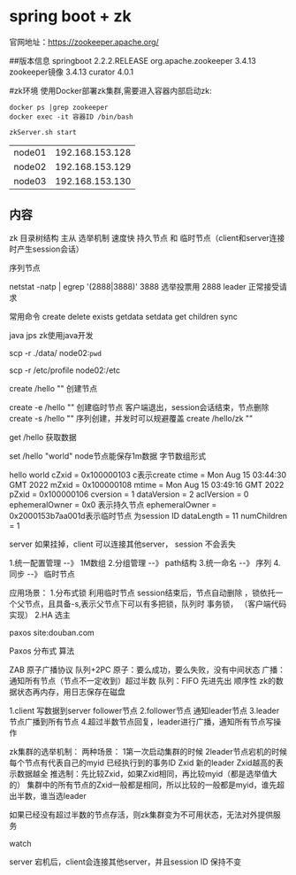 # spring boot + zk

官网地址：https://zookeeper.apache.org/

##版本信息
springboot 2.2.2.RELEASE
org.apache.zookeeper 3.4.13
zookeeper镜像  3.4.13
curator   4.0.1



#zk环境
使用Docker部署zk集群,需要进入容器内部启动zk:
```shell
docker ps |grep zookeeper
docker exec -it 容器ID /bin/bash

zkServer.sh start
```
<table>
<tr>
<td>
node01
</td>
<td>
192.168.153.128
</td>
</tr>

<tr>
<td>
node02
</td>
<td>
192.168.153.129
</td>
</tr>

<tr>
<td>
node03
</td>
<td>
192.168.153.130
</td>
</tr>

</table>

## 内容

<p>
zk
目录树结构
主从  
选举机制
速度快
持久节点 和 临时节点（client和server连接时产生session会话）

序列节点

netstat -natp | egrep '(2888|3888)'
3888  选举投票用
2888  leader 正常接受请求

常用命令
create
delete
exists
getdata
setdata
get children
sync

java  jps
zk使用java开发

scp -r ./data/  node02:`pwd`

scp -r /etc/profile  node02:/etc

create /hello  ""  创建节点

create -e /hello  ""  创建临时节点 客户端退出，session会话结束，节点删除
create -s /hello  ""  序列创建，并发时可以规避覆盖
create /hello/zk  ""

get /hello  获取数据

set /hello "world"    node节点能保存1m数据   字节数组形式

hello world
cZxid = 0x100000103    c表示create
ctime = Mon Aug 15 03:44:30 GMT 2022
mZxid = 0x100000108
mtime = Mon Aug 15 03:49:16 GMT 2022
pZxid = 0x100000106
cversion = 1
dataVersion = 2
aclVersion = 0
ephemeralOwner = 0x0    表示持久节点    ephemeralOwner = 0x2000153b7aa001d表示临时节点 为session ID
dataLength = 11
numChildren = 1


server 如果挂掉，client 可以连接其他server， session 不会丢失

1.统一配置管理  --》   1M数组
2.分组管理     --》   path结构
3.统一命名     --》    序列
4.同步         --》    临时节点


应用场景：
1.分布式锁  利用临时节点  session结束后，节点自动删除 ，锁依托一个父节点，且具备-s,表示父节点下可以有多把锁，队列时 事务锁， （客户端代码实现）
2.HA 选主


paxos site:douban.com

Paxos 分布式 算法

ZAB  原子广播协议  队列+2PC
原子：要么成功，要么失败，没有中间状态
广播：通知所有节点（节点不一定收到）超过半数
队列：FIFO 先进先出 顺序性
zk的数据状态再内存，用日志保存在磁盘

1.client 写数据到server follower节点
2.follower节点 通知leader节点
3.leader 节点广播到所有节点
4.超过半数节点回复，leader进行广播，通知所有节点写操作


zk集群的选举机制：  两种场景： 1第一次启动集群的时候  2leader节点宕机的时候
每个节点有代表自己的myid 已经执行到的事务ID  Zxid
新的leader Zxid越高的表示数据越全
推选制：先比较Zxid，如果Zxid相同，再比较myid（都是选举值大的）
集群中的所有节点的Zxid一般都是相同，所以比较的一般都是myid，谁先超出半数，谁当选leader

如果已经没有超过半数的节点存活，则zk集群变为不可用状态，无法对外提供服务

watch


server 宕机后，client会连接其他server，并且session ID 保持不变








</p>
